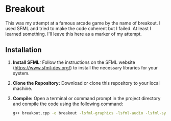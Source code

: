 # Breakout

This was my attempt at a famous arcade game by the name of breakout. I used SFML and tried to make the code coherent but I failed.
At least I learned something. I'll leave this here as a marker of my attempt.

## Installation

1. **Install SFML:** Follow the instructions on the SFML website (https://www.sfml-dev.org/) to install the necessary libraries for your system.

2. **Clone the Repository:** Download or clone this repository to your local machine.

3. **Compile:** Open a terminal or command prompt in the project directory and compile the code using the following command:

   ```bash
   g++ breakout.cpp -o breakout -lsfml-graphics -lsfml-audio -lsfml-system -lsfml-network
